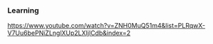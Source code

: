 ### Learning
https://www.youtube.com/watch?v=ZNH0MuQ51m4&list=PLRqwX-V7Uu6bePNiZLnglXUp2LXIjlCdb&index=2
